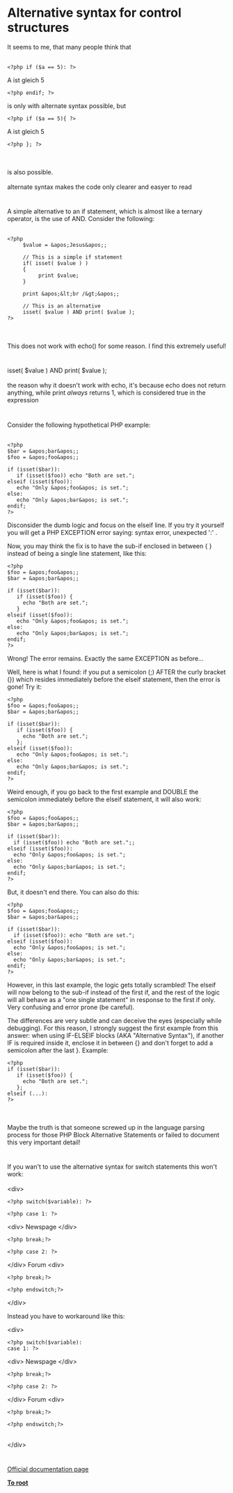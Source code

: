 # Alternative syntax for control structures



It seems to me, that many people think that<br><br>

```
<?php if ($a == 5): ?>
```

A ist gleich 5


```
<?php endif; ?>
```


is only with alternate syntax possible, but 



```
<?php if ($a == 5){ ?>
```

A ist gleich 5


```
<?php }; ?>
```
<br><br>is also possible.<br><br>alternate syntax makes the code only clearer and easyer to read  

#

A simple alternative to an if statement, which is almost like a ternary operator, is the use of AND. Consider the following:<br><br>

```
<?php
     $value = &apos;Jesus&apos;;

     // This is a simple if statement
     if( isset( $value ) )
     {
          print $value;
     }

     print &apos;&lt;br /&gt;&apos;;

     // This is an alternative
     isset( $value ) AND print( $value );
?>
```
<br><br>This does not work with echo() for some reason. I find this extremely useful!  

#

isset( $value ) AND print( $value );<br><br>the reason why it doesn&apos;t work with echo, it&apos;s because echo does not return anything, while print _always_ returns 1, which is considered true in the expression  

#

Consider the following hypothetical PHP example:<br><br>

```
<?php
$bar = &apos;bar&apos;;
$foo = &apos;foo&apos;;

if (isset($bar)):
   if (isset($foo)) echo "Both are set.";
elseif (isset($foo)):
   echo "Only &apos;foo&apos; is set.";
else:
   echo "Only &apos;bar&apos; is set.";
endif;
?>
```


Disconsider the dumb logic and focus on the elseif line. If you try it yourself you will get a PHP EXCEPTION error saying: syntax error, unexpected &apos;:&apos; .

Now, you may think the fix is to have the sub-if enclosed in between { } instead of being a single line statement, like this:



```
<?php
$foo = &apos;foo&apos;;
$bar = &apos;bar&apos;;

if (isset($bar)):
   if (isset($foo)) {
     echo "Both are set.";
   }
elseif (isset($foo)):
   echo "Only &apos;foo&apos; is set.";
else:
   echo "Only &apos;bar&apos; is set.";
endif;
?>
```


Wrong! The error remains. Exactly the same EXCEPTION as before...
    
Well, here is what I found: if you put a semicolon (;) AFTER the curly bracket (}) which resides immediately before the elseif statement, then the error is gone! Try it:



```
<?php
$foo = &apos;foo&apos;;
$bar = &apos;bar&apos;;

if (isset($bar)):
   if (isset($foo)) {
     echo "Both are set.";
   };
elseif (isset($foo)):
   echo "Only &apos;foo&apos; is set.";
else:
   echo "Only &apos;bar&apos; is set.";
endif;
?>
```


Weird enough, if you go back to the first example and DOUBLE the semicolon immediately before the elseif statement, it will also work:



```
<?php
$foo = &apos;foo&apos;;
$bar = &apos;bar&apos;;

if (isset($bar)):
  if (isset($foo)) echo "Both are set.";;
elseif (isset($foo)):
  echo "Only &apos;foo&apos; is set.";
else:
  echo "Only &apos;bar&apos; is set.";
endif;
?>
```


But, it doesn&apos;t end there. You can also do this:



```
<?php
$foo = &apos;foo&apos;;
$bar = &apos;bar&apos;;

if (isset($bar)):
  if (isset($foo)): echo "Both are set.";
elseif (isset($foo)):
  echo "Only &apos;foo&apos; is set.";
else:
  echo "Only &apos;bar&apos; is set.";
endif;
?>
```


However, in this last example, the logic gets totally scrambled! The elseif will now belong to the sub-if instead of the first if, and the rest of the logic will all behave as a "one single statement" in response to the first if only. Very confusing and error prone (be careful).

The differences are very subtle and can deceive the eyes (especially while debugging). For this reason, I strongly suggest the first example from this answer: when using IF-ELSEIF blocks (AKA "Alternative Syntax"), if another IF is required inside it, enclose it in between {} and don&apos;t forget to add a semicolon after the last }. Example:



```
<?php
if (isset($bar)):
   if (isset($foo)) {
     echo "Both are set.";
   };
elseif (...):
?>
```
<br><br>Maybe the truth is that someone screwed up in the language parsing process for those PHP Block Alternative Statements or failed to document this very important detail!  

#

If you wan&apos;t to use the alternative syntax for switch statements this won&apos;t work:<br><br>&lt;div&gt;<br>

```
<?php switch($variable): ?>
```



```
<?php case 1: ?>
```

&lt;div&gt;
Newspage
&lt;/div&gt;


```
<?php break;?>
```



```
<?php case 2: ?>
```

&lt;/div&gt;
Forum
&lt;div&gt;


```
<?php break;?>
```



```
<?php endswitch;?>
```

&lt;/div&gt;

Instead you have to workaround like this:

&lt;div&gt;


```
<?php switch($variable): 
case 1: ?>
```

&lt;div&gt;
Newspage
&lt;/div&gt;


```
<?php break;?>
```



```
<?php case 2: ?>
```

&lt;/div&gt;
Forum
&lt;div&gt;


```
<?php break;?>
```



```
<?php endswitch;?>
```
<br>&lt;/div&gt;  

#

[Official documentation page](https://www.php.net/manual/en/control-structures.alternative-syntax.php)

**[To root](/README.md)**